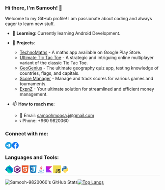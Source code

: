 ### Hi there, I'm Samooh! 👋

<!--
**Samooh-9820060/Samooh-9820060** is a ✨ _special_ ✨ repository because its `README.md` (this file) appears on your GitHub profile.
-->

<!--[![Website](https://img.shields.io/website?label=yourwebsite.com&style=for-the-badge&url=https%3A%2F%2Fcodestackr.com)](https://yourwebsite.com)
[![Twitter Follow](https://img.shields.io/twitter/follow/yourTwitterHandle?color=%231DA1F2&label=Follow%20%40yourTwitterHandle&style=for-the-badge&logo=twitter)](https://twitter.com/yourTwitterHandle)-->

Welcome to my GitHub profile! I am passionate about coding and always eager to learn new stuff.

- 🧠 **Learning**: Currently learning Android Development.
- 🚀 **Projects**:
   - [TechnoMaths](https://play.google.com/store/apps/details?id=com.techNova.technomaths.technomaths) - A maths app available on Google Play Store.
   - [Ultimate Tic Tac Toe](https://play.google.com/store/apps/details?id=com.techNova.ultimateTicTacToe.ultimate_tic_tac_toe) - A strategic and intriguing online multiplayer variant of the classic Tic Tac Toe.
   - [GeoGenius](https://play.google.com/store/apps/details?id=com.techNova.GeoGenius.geogenius) - The ultimate geography quiz app, testing knowledge of countries, flags, and capitals.
   - [Score Manager](https://play.google.com/store/apps/details?id=com.techNova.score_manager.score_manager) - Manage and track scores for various games and tournaments.
   - [ExpnZ](https://play.google.com/store/apps/details?id=com.techNova.ExpnZ.expnz) - Your ultimate solution for streamlined and efficient money management.
 
- 📫 **How to reach me**: 
   - 📧 Email: [samoohmoosa.j@gmail.com](mailto:samoohmoosa.j@gmail.com)
   - 📞 Phone: +960 9820060

### Connect with me:

[<img align="left" alt="Samooh | Telegram" width="22px" src="https://raw.githubusercontent.com/Samooh-9820060/Samooh-9820060/main/tg.svg" />](https://t.me/Samooh_Moosa)
[<img align="left" alt="Samooh | Facebook" width="22px" src="https://raw.githubusercontent.com/Samooh-9820060/Samooh-9820060/main/fb.svg" />](https://facebook.com/samooh982)

<br />

### Languages and Tools:

<img align="left" alt="Dart" width="26px" src="https://raw.githubusercontent.com/devicons/devicon/master/icons/dart/dart-original.svg" />
<img align="left" alt="C#" width="26px" src="https://raw.githubusercontent.com/devicons/devicon/master/icons/csharp/csharp-original.svg" />
<img align="left" alt="HTML5" width="26px" src="https://raw.githubusercontent.com/devicons/devicon/master/icons/html5/html5-original.svg" />
<img align="left" alt="CSS3" width="26px" src="https://raw.githubusercontent.com/devicons/devicon/master/icons/css3/css3-original.svg" />
<img align="left" alt="Java" width="26px" src="https://raw.githubusercontent.com/devicons/devicon/master/icons/java/java-original.svg" />
<img align="left" alt="Kotlin" width="26px" src="https://raw.githubusercontent.com/devicons/devicon/master/icons/kotlin/kotlin-original.svg" />
<img align="left" alt="JavaScript" width="26px" src="https://raw.githubusercontent.com/devicons/devicon/master/icons/javascript/javascript-original.svg" />
<img align="left" alt="Python" width="26px" src="https://raw.githubusercontent.com/devicons/devicon/master/icons/python/python-original.svg" />
<br />

---

<img align="left" alt="Samooh-9820060's GitHub Stats" src="https://github-readme-stats.vercel.app/api?username=Samooh-9820060&show_icons=true&hide_border=true&count_private=true&theme=radical" />

[![Top Langs](https://github-readme-stats.vercel.app/api/top-langs/?username=Samooh-9820060&theme=radical&count_private=true&langs_count=10)](https://github-readme-stats.vercel.app/api/top-langs?username=Samooh-9820060&show_icons=true&theme=radical&count_private=true&langs_count=10&layout=compact)


